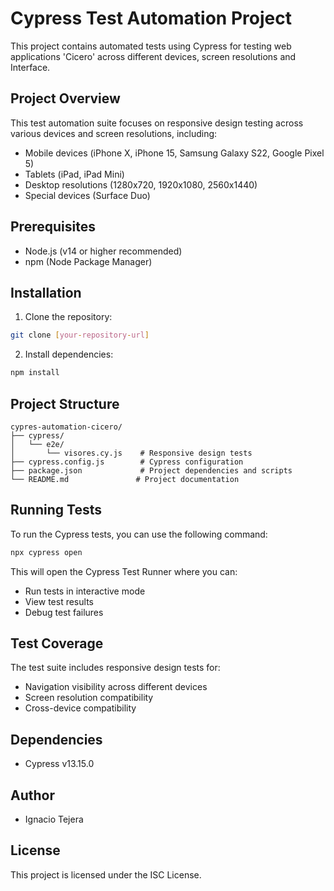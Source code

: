 # Cypress Test Automation Project

This project contains automated tests using Cypress for testing web applications 'Cicero' across different devices, screen resolutions and Interface.

## Project Overview

This test automation suite focuses on responsive design testing across various devices and screen resolutions, including:
- Mobile devices (iPhone X, iPhone 15, Samsung Galaxy S22, Google Pixel 5)
- Tablets (iPad, iPad Mini)
- Desktop resolutions (1280x720, 1920x1080, 2560x1440)
- Special devices (Surface Duo)

## Prerequisites

- Node.js (v14 or higher recommended)
- npm (Node Package Manager)

## Installation

1. Clone the repository:
```bash
git clone [your-repository-url]
```

2. Install dependencies:
```bash
npm install
```

## Project Structure

```
cypres-automation-cicero/
├── cypress/
│   └── e2e/
│       └── visores.cy.js    # Responsive design tests
├── cypress.config.js        # Cypress configuration
├── package.json             # Project dependencies and scripts
└── README.md               # Project documentation
```

## Running Tests

To run the Cypress tests, you can use the following command:

```bash
npx cypress open
```

This will open the Cypress Test Runner where you can:
- Run tests in interactive mode
- View test results
- Debug test failures

## Test Coverage

The test suite includes responsive design tests for:
- Navigation visibility across different devices
- Screen resolution compatibility
- Cross-device compatibility

## Dependencies

- Cypress v13.15.0

## Author

- Ignacio Tejera

## License

This project is licensed under the ISC License. 
